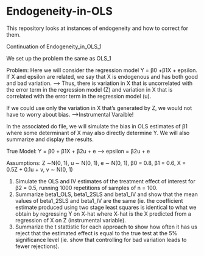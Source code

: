 # Endogeneity-in-OLS
This repository looks at instances of endogeneity and how to correct for them.

Continuation of Endogeneity_in_OLS_1

We set up the problem the same as OLS_1

Problem: Here we will consider the regression model Y = β0 +β1X + epsilon. If X and epsilon are related, we say that X is endogenous and has both good and bad variation.
--> Thus, there is variation in X that is uncorrelated with the error term in the regression model (Z) and variation in X that is correlated with the error term in the regression model (u).

If we could use only the variation in X that’s generated by Z, we would not have to worry about bias.
-->Instrumental Varaible!

In the associated do file, we will simulate the bias in OLS estimates of β1 where some determinant of X may also directly determine Y. We will also summarize and display the results.

True Model: Y = β0 + β1X + β2u + e --> epsilon = β2u + e

Assumptions: Z ∼N(0, 1), u ∼ N(0, 1), e ∼ N(0, 1), β0 = 0.8, β1 = 0.6, X = 0.5Z + 0.1u + v, v ∼ N(0, 1)

1) Simulate the OLS and IV estimates of the treatment effect of interest for β2 = 0.5, running 1000 repetitions of samples of n = 100. 
2) Summarize beta1_OLS, beta1_2SLS and beta1_IV and show that the mean values of beta1_2SLS and beta1_IV are the same (ie. the coefficient estimate produced using two stage least squares is identical to what we obtain by regressing Y on X-hat where X-hat is the X predicted from a regression of X on Z (instrumental variable). 
3) Summarize the t stattistic for each approach to show how often it has us reject that the estimated effect is equal to the true test at the 5% significance level (ie. show that controlling for bad variation leads to fewer rejections).
